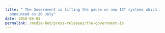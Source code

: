 ```yaml
---
title: " The Government is lifting the pause on new ICT systems which it
  announced on 20 July"
date: 2018-08-03
permalink: /media-hub/press-releases/the-government-is
---
```

